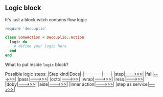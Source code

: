 ## Logic block

It's just a block witch contains flow logic

```ruby
require 'decouplio'

class SomeAction < Decouplio::Action
  logic do
    # define your logic here
  end
end
```

What to put inside `logic` block?

Possible logic steps:
|Step kind|Docs|
|---------|----|
|step|[--->>>](https://github.com/differencialx/decouplio/step.md)|
|fail|[--->>>](https://github.com/differencialx/decouplio/fail.md)|
|pass|[--->>>](https://github.com/differencialx/decouplio/pass.md)|
|octo|[--->>>](https://github.com/differencialx/decouplio/octo.md)|
|wrap|[--->>>](https://github.com/differencialx/decouplio/wrap.md)|
|resq|[--->>>](https://github.com/differencialx/decouplio/resq.md)|
|doby|[--->>>](https://github.com/differencialx/decouplio/doby_aide.md)|
|aide|[--->>>](https://github.com/differencialx/decouplio/doby_aide.md)|
|inner action|[--->>>](https://github.com/differencialx/decouplio/inner_action.md)|
|step as service|[--->>>](https://github.com/differencialx/decouplio/step_as_a_service.md)|
